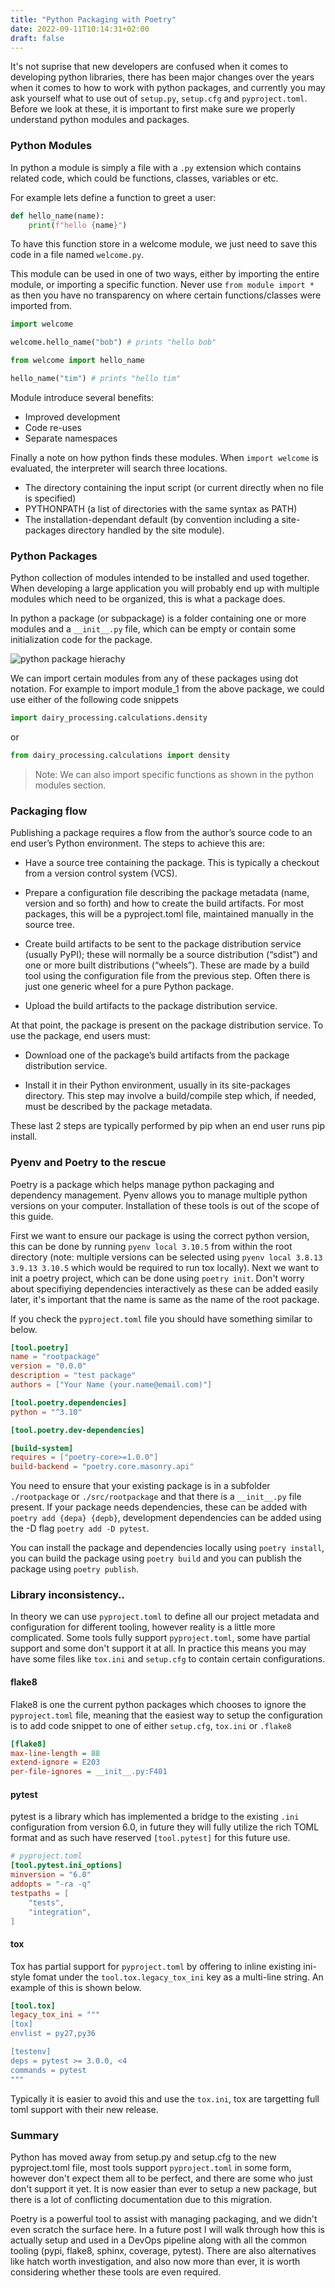 ```yaml
---
title: "Python Packaging with Poetry"
date: 2022-09-11T10:14:31+02:00
draft: false
---
```


It's not suprise that new developers are confused when it comes to developing python libraries, there has been major changes over the years when it comes to how to work with python packages, and currently you may ask yourself what to use out of `setup.py`, `setup.cfg` and `pyproject.toml`. Before we look at these, it is important to first make sure we properly understand python modules and packages.

### Python Modules

In python a module is simply a file with a `.py` extension which contains related code, which could be functions, classes, variables or etc.

For example lets define a function to greet a user:

```python
def hello_name(name):
    print(f"hello {name}")
```

To have this function store in a welcome module, we just need to save this code in a file named `welcome.py`.

This module can be used in one of two ways, either by importing the entire module, or importing a specific function. Never use `from module import *` as then you have no transparency on where certain functions/classes were imported from.

```python
import welcome

welcome.hello_name("bob") # prints "hello bob"
```

```python
from welcome import hello_name

hello_name("tim") # prints "hello tim"
```

Module introduce several benefits:

- Improved development
- Code re-uses
- Separate namespaces

Finally a note on how python finds these modules. When `import welcome` is evaluated, the interpreter will search three locations.

- The directory containing the input script (or current directly when no file is specified)
- PYTHONPATH (a list of directories with the same syntax as PATH)
- The installation-dependant default (by convention including a site-packages directory handled by the site module).

### Python Packages

Python collection of modules intended to be installed and used together. When developing a large application you will probably end up with multiple modules which need to be organized, this is what a package does.

In python a package (or subpackage) is a folder containing one or more modules and a `__init__.py` file, which can be empty or contain some initialization code for the package.

![python package hierachy](images/dairy_processing_package.png)

We can import certain modules from any of these packages using dot notation. For example to import module_1 from the above package, we could use either of the following code snippets

```python
import dairy_processing.calculations.density
```

or

```python
from dairy_processing.calculations import density
```

> Note: We can also import specific functions as shown in the python modules section.

### Packaging flow

Publishing a package requires a flow from the author’s source code to an end user’s Python environment. The steps to achieve this are:

- Have a source tree containing the package. This is typically a checkout from a version control system (VCS).

- Prepare a configuration file describing the package metadata (name, version and so forth) and how to create the build artifacts. For most packages, this will be a pyproject.toml file, maintained manually in the source tree.

- Create build artifacts to be sent to the package distribution service (usually PyPI); these will normally be a source distribution (“sdist”) and one or more built distributions (“wheels”). These are made by a build tool using the configuration file from the previous step. Often there is just one generic wheel for a pure Python package.

- Upload the build artifacts to the package distribution service.

At that point, the package is present on the package distribution service. To use the package, end users must:

- Download one of the package’s build artifacts from the package distribution service.

- Install it in their Python environment, usually in its site-packages directory. This step may involve a build/compile step which, if needed, must be described by the package metadata.

These last 2 steps are typically performed by pip when an end user runs pip install.

### Pyenv and Poetry to the rescue

Poetry is a package which helps manage python packaging and dependency management. Pyenv allows you to manage multiple python versions on your computer. Installation of these tools is out of the scope of this guide.

First we want to ensure our package is using the correct python version, this can be done by running `pyenv local 3.10.5` from within the root directory (note: multiple versions can be selected using `pyenv local 3.8.13 3.9.13 3.10.5` which would be required to run tox locally). Next we want to init a poetry project, which can be done using `poetry init`. Don't worry about specifiying dependencies interactively as these can be added easily later, it's important that the name is same as the name of the root package.

If you check the `pyproject.toml` file you should have something similar to below.

```toml
[tool.poetry]
name = "rootpackage"
version = "0.0.0"
description = "test package"
authors = ["Your Name (your.name@email.com)"]

[tool.poetry.dependencies]
python = "^3.10"

[tool.poetry.dev-dependencies]

[build-system]
requires = ["poetry-core>=1.0.0"]
build-backend = "poetry.core.masonry.api"
```

You need to ensure that your existing package is in a subfolder `./rootpackage` or `./src/rootpackage` and that there is a `__init__.py` file present. If your package needs dependencies, these can be added with `poetry add {depa} {depb}`, development dependencies can be added using the -D flag `poetry add -D pytest`.

You can install the package and dependencies locally using `poetry install`, you can build the package using `poetry build` and you can publish the package using `poetry publish`.

### Library inconsistency..

In theory we can use `pyproject.toml` to define all our project metadata and configuration for different tooling, however reality is a little more complicated. Some tools fully support `pyproject.toml`, some have partial support and some don't support it at all. In practice this means you may have some files like `tox.ini` and `setup.cfg` to contain certain configurations.

#### flake8

Flake8 is one the current python packages which chooses to ignore the `pyproject.toml` file, meaning that the easiest way to setup the configuration is to add code snippet to one of either `setup.cfg`, `tox.ini` or `.flake8`

```ini
[flake8]
max-line-length = 88
extend-ignore = E203
per-file-ignores = __init__.py:F401

```

#### pytest

pytest is a library which has implemented a bridge to the existing `.ini` configuration from version 6.0, in future they will fully utilize the rich TOML format and as such have reserved `[tool.pytest]` for this future use.

```toml
# pyproject.toml
[tool.pytest.ini_options]
minversion = "6.0"
addopts = "-ra -q"
testpaths = [
    "tests",
    "integration",
]
```

#### tox

Tox has partial support for `pyproject.toml` by offering to inline existing ini-style fomat under the `tool.tox.legacy_tox_ini` key as a multi-line string. An example of this is shown below.

```toml
[tool.tox]
legacy_tox_ini = """
[tox]
envlist = py27,py36

[testenv]
deps = pytest >= 3.0.0, <4
commands = pytest
"""
```

Typically it is easier to avoid this and use the `tox.ini`, tox are targetting full toml support with their new release.

### Summary

Python has moved away from setup.py and setup.cfg to the new pyproject.toml file, most tools support `pyproject.toml` in some form, however don't expect them all to be perfect, and there are some who just don't support it yet. It is now easier than ever to setup a new package, but there is a lot of conflicting documentation due to this migration.

Poetry is a powerful tool to assist with managing packaging, and we didn't even scratch the surface here. In a future post I will walk through how this is actually setup and used in a DevOps pipeline along with all the common tooling (pypi, flake8, sphinx, coverage, pytest). There are also alternatives like hatch worth investigation, and also now more than ever, it is worth considering whether these tools are even required.
